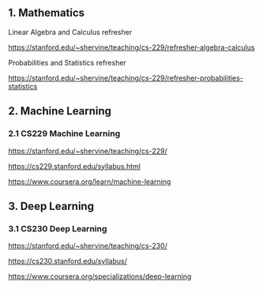 ## 1. Mathematics

Linear Algebra and Calculus refresher

https://stanford.edu/~shervine/teaching/cs-229/refresher-algebra-calculus

Probabilities and Statistics refresher

https://stanford.edu/~shervine/teaching/cs-229/refresher-probabilities-statistics

## 2. Machine Learning

### 2.1 CS229 Machine Learning

https://stanford.edu/~shervine/teaching/cs-229/

https://cs229.stanford.edu/syllabus.html

https://www.coursera.org/learn/machine-learning

## 3. Deep Learning

### 3.1 CS230 Deep Learning

https://stanford.edu/~shervine/teaching/cs-230/

https://cs230.stanford.edu/syllabus/

https://www.coursera.org/specializations/deep-learning


